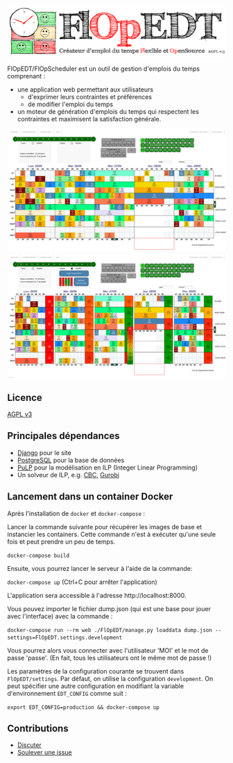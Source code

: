 ![Logo](./FlOpEDT/modif/static/modif/img/flop2.png)

FlOpEDT/FlOpScheduler est un outil de gestion
d'emplois du temps comprenant :
- une application web permettant aux utilisateurs
  * d'exprimer leurs contraintes et préférences
  * de modifier l'emploi du temps
- un moteur de génération d'emplois du temps qui respectent les contraintes et
maximisent la satisfaction générale.

![Aperçu de la vue d'accueil](./img/edt-accueil.jpg)
![Aperçu de la vue de changement des disponibilités (/préférences)](./img/edt-dispos.jpg)

## Licence

[AGPL v3](https://www.gnu.org/licenses/agpl-3.0.html)

## Principales dépendances
- [Django](https://www.djangoproject.com/) pour le site
- [PostgreSQL](https://www.postgresql.org/) pour la base de données
- [PuLP](https://github.com/coin-or/pulp) pour la modélisation en ILP (Integer Linear Programming)
- Un solveur de ILP, e.g. [CBC](https://projects.coin-or.org/Cbc), [Gurobi](gurobi.com)

## Lancement dans un container Docker

Après l'installation de `docker` et `docker-compose` :

Lancer la commande suivante pour récupérer les images de base et instancier les containers. Cette commande n'est à exécuter qu'une seule fois et peut prendre un peu de temps.

`docker-compose build` 

Ensuite, vous pourrez lancer le serveur à l'aide de la commande:

`docker-compose up` (Ctrl+C pour arrêter l'application)

L'application sera accessible à l'adresse http://localhost:8000.

Vous pouvez importer le fichier dump.json (qui est une base pour jouer avec l'interface) avec la commande :

`docker-compose run --rm web ./FlOpEDT/manage.py loaddata dump.json --settings=FlOpEDT.settings.development`

Vous pourrez alors vous connecter avec l'utilisateur 'MOI' et le mot de passe 'passe'. (En fait, tous les utilisateurs ont le même mot de passe !)

Les paramètres de la configuration courante se trouvent dans `FlOpEDT/settings`. Par défaut, on utilise la configuration `development`. On peut spécifier une autre configuration en modifiant la variable d'environnement `EDT_CONFIG` comme suit :

`export EDT_CONFIG=production && docker-compose up`

## Contributions
- [Discuter](https://flopedt.slack.com)
- [Soulever une issue](https://framagit.org/FlOpEDT/FlOpEDT/issues)


